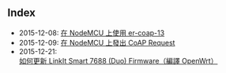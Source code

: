 
## Index

* 2015-12-08: [在 NodeMCU 上使用 er-coap-13](https://github.com/jollen/blog/issues/1)
* 2015-12-09: [在 NodeMCU 上發出 CoAP Request](https://github.com/jollen/blog/issues/2)
* 2015-12-21: [如何更新 LinkIt Smart 7688 (Duo) Firmware（編譯 OpenWrt）](https://github.com/jollen/blog/issues/3)
